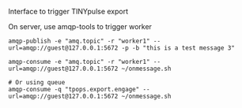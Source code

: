 Interface to trigger TINYpulse export

On server, use amqp-tools to trigger worker
```
amqp-publish -e "amq.topic" -r "worker1" --url=amqp://guest@127.0.0.1:5672 -p -b "this is a test message 3"

amqp-consume -e "amq.topic" -r "worker1" --url=amqp://guest@127.0.0.1:5672 ~/onmessage.sh

# Or using queue
amqp-consume -q "tpops.export.engage" --url=amqp://guest@127.0.0.1:5672 ~/onmessage.sh
```

